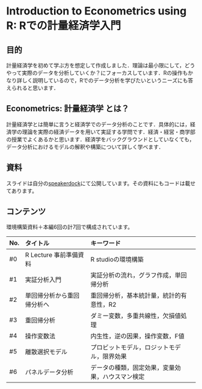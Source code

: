 # Introduction to Econometrics using R: Rでの計量経済学入門
## 目的
計量経済学を初めて学ぶ方を想定して作成しました．理論は最小限にして，どうやって実際のデータを分析していくか？にフォーカスしています．Rの操作もかなり詳しく説明しているので，Rでのデータ分析を学びたいというニーズにも答えられると思います．

## Econometrics: 計量経済学 とは？
計量経済学とは簡単に言うと経済学でのデータ分析のことです．具体的には，経済学の理論を実際の経済データを用いて実証する学問です．経済・経営・商学部の授業でよくあるかと思います．経済学をバックグラウンドとしていなくても，データ分析におけるモデルの解釈や構築について詳しく学べます．

## 資料
スライドは自分の[speakerdock](https://speakerdeck.com/tom01)にて公開しています。その資料にもコードは載せてあります。

## コンテンツ
環境構築資料＋本編6回の計7回で構成されています。

| No. | タイトル | キーワード |
| :--- | :--- | :--- |
| #0 | R Lecture 事前準備資料 | R studioの環境構築 |
| #1 | 実証分析入門 | 実証分析の流れ，グラフ作成，単回帰分析 |
| #2 | 単回帰分析から重回帰分析へ | 重回帰分析，基本統計量，統計的有意性，R2 |
| #3| 重回帰分析 | ダミー変数，多重共線性，欠損値処理 |
| #4 | 操作変数法 | 内生性，逆の因果，操作変数，F値 |
| #5 | 離散選択モデル | プロビットモデル，ロジットモデル，限界効果 |
| #6 | パネルデータ分析 | データの種類，固定効果，変量効果，ハウスマン検定 |


